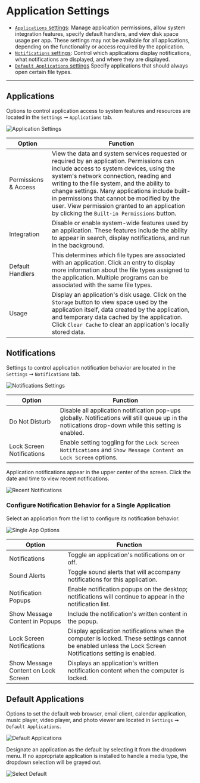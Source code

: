 # Application Settings

- [`Applications` settings](/customize-pop/application-settings.md#applications): Manage application permissions, allow system integration features, specify default handlers, and view disk space usage per app. These settings may not be available for all applications, depending on the functionality or access required by the application.
- [`Notifications` settings](/customize-pop/application-settings.md#default-applications): Control which applications display notifications, what notifications are displayed, and where they are displayed.
- [`Default Applications` settings](/customize-pop/application-settings.md#default-applications) Specify applications that should always open certain file types.

---

## Applications

Options to control application access to system features and resources are located in the `Settings` ➞ `Applications` tab.

![Application Settings](/images/application-settings/application-settings.png)

| Option | Function |
|---------|----------|
| Permissions & Access | View the data and system services requested or required by an application. Permissions can include access to system devices, using the system's network connection, reading and writing to the file system, and the ability to change settings. Many applications include built-in permissions that cannot be modified by the user. View permission granted to an application by clicking the `Built-in Permissions` button. |
| Integration | Disable or enable system-wide features used by an application. These features include the ability to appear in search, display notifications, and run in the background. |
| Default Handlers | This determines which file types are associated with an application. Click an entry to display more information about the file types assigned to the application. Multiple programs can be associated with the same file types. |
| Usage | Display an application's disk usage. Click on the `Storage` button to view space used by the application itself, data created by the application, and temporary data cached by the application. Click `Clear Cache` to clear an application's locally stored data.

## Notifications

Settings to control application notification behavior are located in the `Settings` ➞ `Notifications` tab.

![Notifications Settings](/images/application-settings/notifications-settings.png)

| Option | Function |
|--------|----------|
| Do Not Disturb | Disable all application notification pop-ups globally. Notifications will still queue up in the notiications drop-down while this setting is enabled. |
| Lock Screen Notifications | Enable setting toggling for the `Lock Screen Notifications` and `Show Message Content on Lock Screen` options. |

Application notifications appear in the upper center of the screen. Click the date and time to view recent notifications.

![Recent Notifications](/images/application-settings/recent-notifications.png)

### Configure Notification Behavior for a Single Application

Select an application from the list to configure its notification behavior.

![Single App Options](/images/application-settings/single-app-options.png)

| Option | Function |
|--------|----------|
| Notifications | Toggle an application's notifications on or off. |
| Sound Alerts | Toggle sound alerts that will accompany notifications for this application. |
| Notification Popups | Enable notification popups on the desktop; notifications will continue to appear in the notification list. |
| Show Message Content in Popups | Include the notification's written content in the popup. |
| Lock Screen Notifications | Display application notifications when the computer is locked. These settings cannot be enabled unless the Lock Screen Notifications setting is enabled. |
| Show Message Content on Lock Screen | Displays an application's written notification content when the computer is locked. |

## Default Applications

Options to set the default web browser, email client, calendar application, music player, video player, and photo viewer are located in `Settings` ➞ `Default Applications`.

![Default Applications](/images/application-settings/default-applications.png)

Designate an application as the default by selecting it from the dropdown menu. If no appropriate application is installed to handle a media type, the dropdown selection will be grayed out. <!--link to installing applications section when complete-->

![Select Default](/images/application-settings/select-default.png)
